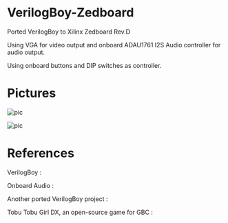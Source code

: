 # VerilogBoy-Zedboard

Ported VerilogBoy [](https://github.com/zephray/VerilogBoy) to Xilinx Zedboard Rev.D

Using VGA for video output and onboard ADAU1761 I2S Audio controller for audio output.

Using onboard buttons and DIP switches as controller.

# Pictures

![pic](https://github.com/haofanurusai/VerilogBoy-Zedboard/blob/main/Pic/zedboard.jpg?raw=true)

![pic](https://github.com/haofanurusai/VerilogBoy-Zedboard/blob/main/Pic/tobudx.jpg?raw=true)

# References

VerilogBoy : [](https://github.com/zephray/VerilogBoy)

Onboard Audio : [](https://github.com/ems-kl/zedboard_audio)

Another ported VerilogBoy project : [](https://github.com/strong-Ting/VerilogBoyDE2-115) 

Tobu Tobu Girl DX, an open-source game for GBC : [](https://github.com/SimonLarsen/tobutobugirl-dx)
